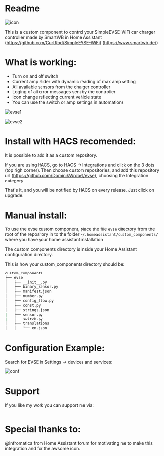 # Readme

![icon](https://github.com/user-attachments/assets/00fcaadb-146a-4315-a86e-92e6b370ea0a)


This is a custom component to control your SimpleEVSE-WiFi car charger controller made by SmartWB in Home Assistant (https://github.com/CurtRod/SimpleEVSE-WiFi) (https://www.smartwb.de/)

# What is working:
 - Turn on and off switch
 - Current amp slider with dynamic reading of max amp setting
 - All available sensors from the charger controller
 - Loging of all error messages sent by the controller
 - Icon change reflecting current vehicle state
 - You can use the switch or amp settings in automations

![evse1](https://github.com/user-attachments/assets/35695a73-4087-40fa-8892-bd34e8d288d8)

![evse2](https://github.com/user-attachments/assets/f5d20228-0628-4144-aaad-e7bc725600c9)

# Install with HACS recomended:
It is possible to add it as a custom repository.

If you are using HACS, go to HACS -> Integrations and click on the 3 dots (top righ corner).
Then choose custom repositories, and add this repository url (https://github.com/DominikWrobel/evse), choosing the Integration category.

That's it, and you will be notified by HACS on every release.
Just click on upgrade.

# Manual install:
To use the evse custom component, place the file `evse` directory from the root of
the repository in to the folder `~/.homeassistant/custom_components/` where
you have your home assistant installation

The custom components directory is inside your Home Assistant configuration directory.

This is how your custom_components directory should be:
```bash
custom_components
├── evse
│   ├── __init__.py
│   ├── binary_sensor.py
│   ├── manifest.json
│   ├── number.py
│   ├── config_flow.py
│   ├── const.py
│   ├── strings.json
|   ├── sensor.py
|   ├── switch.py
│   ├── translations
│   │   └── en.json
```

# Configuration Example:
Search for EVSE in Settings -> devices and services:

![conf](https://github.com/user-attachments/assets/05be6737-dc74-4025-adfb-0414208b5a4e)

# Support

If you like my work you can support me via:

<figure class="wp-block-image size-large"><a href="https://www.buymeacoffee.com/dominikjwrc"><img src="https://homeassistantwithoutaplan.files.wordpress.com/2023/07/coffe-3.png?w=182" alt="" class="wp-image-64"/></a></figure>

# Special thanks to:
@infromatica from Home Assistant forum for motivating me to make this integration and for the awsome icon.

